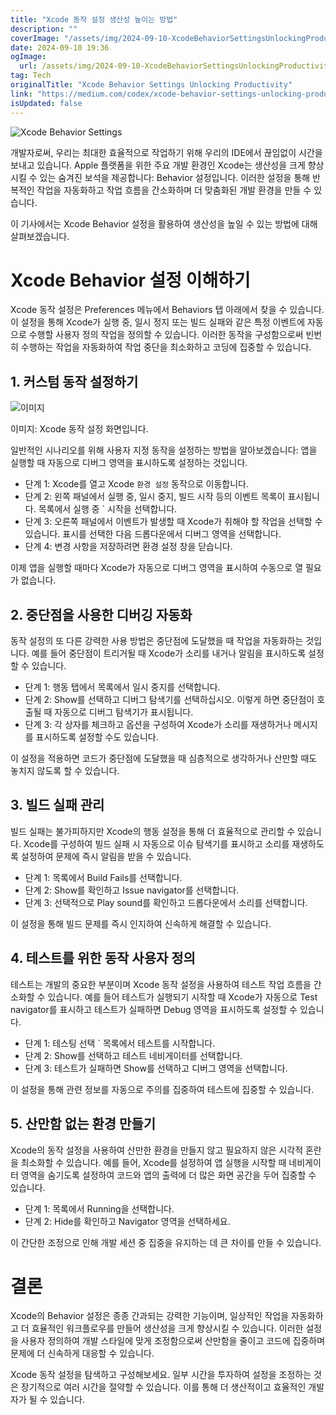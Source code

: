 ```yaml
---
title: "Xcode 동작 설정 생산성 높이는 방법"
description: ""
coverImage: "/assets/img/2024-09-10-XcodeBehaviorSettingsUnlockingProductivity_0.png"
date: 2024-09-10 19:36
ogImage: 
  url: /assets/img/2024-09-10-XcodeBehaviorSettingsUnlockingProductivity_0.png
tag: Tech
originalTitle: "Xcode Behavior Settings Unlocking Productivity"
link: "https://medium.com/codex/xcode-behavior-settings-unlocking-productivity-edacd4303485"
isUpdated: false
---
```




![Xcode Behavior Settings](/assets/img/2024-09-10-XcodeBehaviorSettingsUnlockingProductivity_0.png)

개발자로써, 우리는 최대한 효율적으로 작업하기 위해 우리의 IDE에서 끊임없이 시간을 보내고 있습니다. Apple 플랫폼을 위한 주요 개발 환경인 Xcode는 생산성을 크게 향상시킬 수 있는 숨겨진 보석을 제공합니다: Behavior 설정입니다. 이러한 설정을 통해 반복적인 작업을 자동화하고 작업 흐름을 간소화하며 더 맞춤화된 개발 환경을 만들 수 있습니다.

이 기사에서는 Xcode Behavior 설정을 활용하여 생산성을 높일 수 있는 방법에 대해 살펴보겠습니다.

# Xcode Behavior 설정 이해하기


<div class="content-ad"></div>

Xcode 동작 설정은 Preferences 메뉴에서 Behaviors 탭 아래에서 찾을 수 있습니다. 이 설정을 통해 Xcode가 실행 중, 일시 정지 또는 빌드 실패와 같은 특정 이벤트에 자동으로 수행할 사용자 정의 작업을 정의할 수 있습니다. 이러한 동작을 구성함으로써 빈번히 수행하는 작업을 자동화하여 작업 중단을 최소화하고 코딩에 집중할 수 있습니다.

## 1. 커스텀 동작 설정하기

![이미지](/assets/img/2024-09-10-XcodeBehaviorSettingsUnlockingProductivity_1.png)

이미지: Xcode 동작 설정 화면입니다.

일반적인 시나리오를 위해 사용자 지정 동작을 설정하는 방법을 알아보겠습니다: 앱을 실행할 때 자동으로 디버그 영역을 표시하도록 설정하는 것입니다.

<div class="content-ad"></div>

- 단계 1: Xcode를 열고 Xcode ` 환경 설정 ` 동작으로 이동합니다.
- 단계 2: 왼쪽 패널에서 실행 중, 일시 중지, 빌드 시작 등의 이벤트 목록이 표시됩니다. 목록에서 실행 중 ` 시작을 선택합니다.
- 단계 3: 오른쪽 패널에서 이벤트가 발생할 때 Xcode가 취해야 할 작업을 선택할 수 있습니다. 표시를 선택한 다음 드롭다운에서 디버그 영역을 선택합니다.
- 단계 4: 변경 사항을 저장하려면 환경 설정 창을 닫습니다.

이제 앱을 실행할 때마다 Xcode가 자동으로 디버그 영역을 표시하여 수동으로 열 필요가 없습니다.

## 2. 중단점을 사용한 디버깅 자동화

동작 설정의 또 다른 강력한 사용 방법은 중단점에 도달했을 때 작업을 자동화하는 것입니다. 예를 들어 중단점이 트리거될 때 Xcode가 소리를 내거나 알림을 표시하도록 설정할 수 있습니다.

<div class="content-ad"></div>

- 단계 1: 행동 탭에서 목록에서 일시 중지를 선택합니다.
- 단계 2: Show를 선택하고 디버그 탐색기를 선택하십시오. 이렇게 하면 중단점이 호출될 때 자동으로 디버그 탐색기가 표시됩니다.
- 단계 3: 각 상자를 체크하고 옵션을 구성하여 Xcode가 소리를 재생하거나 메시지를 표시하도록 설정할 수도 있습니다.

이 설정을 적용하면 코드가 중단점에 도달했을 때 심층적으로 생각하거나 산만할 때도 놓치지 않도록 할 수 있습니다.

## 3. 빌드 실패 관리

빌드 실패는 불가피하지만 Xcode의 행동 설정을 통해 더 효율적으로 관리할 수 있습니다. Xcode를 구성하여 빌드 실패 시 자동으로 이슈 탐색기를 표시하고 소리를 재생하도록 설정하여 문제에 즉시 알림을 받을 수 있습니다.

<div class="content-ad"></div>

- 단계 1: 목록에서 Build Fails를 선택합니다.
- 단계 2: Show를 확인하고 Issue navigator를 선택합니다.
- 단계 3: 선택적으로 Play sound를 확인하고 드롭다운에서 소리를 선택합니다.

이 설정을 통해 빌드 문제를 즉시 인지하여 신속하게 해결할 수 있습니다.

## 4. 테스트를 위한 동작 사용자 정의

테스트는 개발의 중요한 부분이며 Xcode 동작 설정을 사용하여 테스트 작업 흐름을 간소화할 수 있습니다. 예를 들어 테스트가 실행되기 시작할 때 Xcode가 자동으로 Test navigator를 표시하고 테스트가 실패하면 Debug 영역을 표시하도록 설정할 수 있습니다.

<div class="content-ad"></div>

- 단계 1: 테스팅 선택 ` 목록에서 테스트를 시작합니다.
- 단계 2: Show를 선택하고 테스트 네비게이터를 선택합니다.
- 단계 3: 테스트가 실패하면 Show를 선택하고 디버그 영역을 선택합니다.

이 설정을 통해 관련 정보를 자동으로 주의를 집중하여 테스트에 집중할 수 있습니다.

## 5. 산만함 없는 환경 만들기

Xcode의 동작 설정을 사용하여 산만한 환경을 만들지 않고 필요하지 않은 시각적 혼란을 최소화할 수 있습니다. 예를 들어, Xcode를 설정하여 앱 실행을 시작할 때 네비게이터 영역을 숨기도록 설정하여 코드와 앱의 출력에 더 많은 화면 공간을 두어 집중할 수 있습니다.

<div class="content-ad"></div>

- 단계 1: 목록에서 Running을 선택합니다.
- 단계 2: Hide를 확인하고 Navigator 영역을 선택하세요.

이 간단한 조정으로 인해 개발 세션 중 집중을 유지하는 데 큰 차이를 만들 수 있습니다.

# 결론

Xcode의 Behavior 설정은 종종 간과되는 강력한 기능이며, 일상적인 작업을 자동화하고 더 효율적인 워크플로우를 만들어 생산성을 크게 향상시킬 수 있습니다. 이러한 설정을 사용자 정의하여 개발 스타일에 맞게 조정함으로써 산만함을 줄이고 코드에 집중하며 문제에 더 신속하게 대응할 수 있습니다.

<div class="content-ad"></div>

Xcode 동작 설정을 탐색하고 구성해보세요. 일부 시간을 투자하여 설정을 조정하는 것은 장기적으로 여러 시간을 절약할 수 있습니다. 이를 통해 더 생산적이고 효율적인 개발자가 될 수 있습니다.
